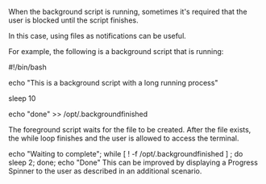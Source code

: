 When the background script is running, sometimes it's required that the user is blocked until the script finishes.

In this case, using files as notifications can be useful.

For example, the following is a background script that is running:

#!/bin/bash

echo "This is a background script with a long running process"

sleep 10

echo "done" >> /opt/.backgroundfinished

The foreground script waits for the file to be created. After the file exists, the while loop finishes and the user is allowed to access the terminal.

echo "Waiting to complete"; while [ ! -f /opt/.backgroundfinished ] ; do sleep 2; done; echo "Done"
This can be improved by displaying a Progress Spinner to the user as described in an additional scenario.